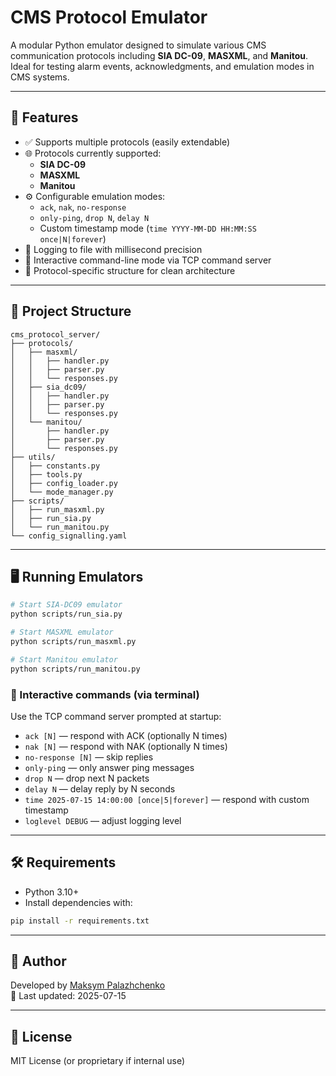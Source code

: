 # CMS Protocol Emulator

A modular Python emulator designed to simulate various CMS communication protocols including **SIA DC-09**, **MASXML**, and **Manitou**.  
Ideal for testing alarm events, acknowledgments, and emulation modes in CMS systems.

---

## 🚀 Features

- ✅ Supports multiple protocols (easily extendable)
- 🌐 Protocols currently supported:
  - **SIA DC-09**
  - **MASXML**
  - **Manitou**
- ⚙️ Configurable emulation modes:
  - `ack`, `nak`, `no-response`
  - `only-ping`, `drop N`, `delay N`
  - Custom timestamp mode (`time YYYY-MM-DD HH:MM:SS once|N|forever`)
- 📜 Logging to file with millisecond precision
- 🧪 Interactive command-line mode via TCP command server
- 📂 Protocol-specific structure for clean architecture

---

## 📂 Project Structure

```
cms_protocol_server/
├── protocols/
│   ├── masxml/
│   │   ├── handler.py
│   │   ├── parser.py
│   │   └── responses.py
│   ├── sia_dc09/
│   │   ├── handler.py
│   │   ├── parser.py
│   │   └── responses.py
│   └── manitou/
│       ├── handler.py
│       ├── parser.py
│       └── responses.py
├── utils/
│   ├── constants.py
│   ├── tools.py
│   ├── config_loader.py
│   └── mode_manager.py
├── scripts/
│   ├── run_masxml.py
│   ├── run_sia.py
│   └── run_manitou.py
└── config_signalling.yaml
```

---

## 🖥️ Running Emulators

```bash
# Start SIA-DC09 emulator
python scripts/run_sia.py

# Start MASXML emulator
python scripts/run_masxml.py

# Start Manitou emulator
python scripts/run_manitou.py
```

### 🔁 Interactive commands (via terminal)

Use the TCP command server prompted at startup:

- `ack [N]` — respond with ACK (optionally N times)
- `nak [N]` — respond with NAK (optionally N times)
- `no-response [N]` — skip replies
- `only-ping` — only answer ping messages
- `drop N` — drop next N packets
- `delay N` — delay reply by N seconds
- `time 2025-07-15 14:00:00 [once|5|forever]` — respond with custom timestamp
- `loglevel DEBUG` — adjust logging level

---

## 🛠️ Requirements

- Python 3.10+
- Install dependencies with:

```bash
pip install -r requirements.txt
```

---

## 👤 Author

Developed by [Maksym Palazhchenko](https://github.com/Max-Palaha)  
📅 Last updated: 2025-07-15

---

## 📃 License

MIT License (or proprietary if internal use)
